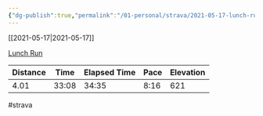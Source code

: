 ```yaml
---
{"dg-publish":true,"permalink":"/01-personal/strava/2021-05-17-lunch-run/"}
---
```



[[2021-05-17\|2021-05-17]]

[Lunch Run](https://www.strava.com/activities/5325963290)

| Distance | Time  | Elapsed Time | Pace | Elevation |
| -------- | ----- | ------------ | ---- | --------- |
| 4.01     | 33:08 | 34:35        | 8:16 | 621       |




#strava
